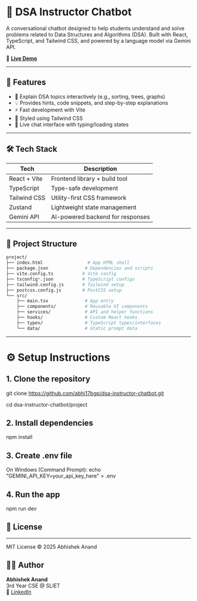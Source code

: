 # 🤖 DSA Instructor Chatbot

A conversational chatbot designed to help students understand and solve problems related to Data Structures and Algorithms (DSA). Built with React, TypeScript, and Tailwind CSS, and powered by a language model via Gemini API.

🚀 **[Live Demo](https://dsa-instructor-chatbot-ccjg-abhi17bgps-projects.vercel.app)**

---

## 🚀 Features

- 📘 Explain DSA topics interactively (e.g., sorting, trees, graphs)
- 💡 Provides hints, code snippets, and step-by-step explanations
- ⚡ Fast development with Vite
- 🌈 Styled using Tailwind CSS
- 🔁 Live chat interface with typing/loading states

---

## 🛠️ Tech Stack

| Tech             | Description                        |
|------------------|------------------------------------|
| React + Vite     | Frontend library + build tool      |
| TypeScript       | Type-safe development              |
| Tailwind CSS     | Utility-first CSS framework        |
| Zustand          | Lightweight state management       |
| Gemini API       | AI-powered backend for responses   |

---

## 📁 Project Structure

```bash
project/
├── index.html                 # App HTML shell
├── package.json              # Dependencies and scripts
├── vite.config.ts           # Vite config
├── tsconfig*.json           # TypeScript configs
├── tailwind.config.js       # Tailwind setup
├── postcss.config.js        # PostCSS setup
└── src/
    ├── main.tsx              # App entry
    ├── components/           # Reusable UI components
    ├── services/             # API and helper functions
    ├── hooks/                # Custom React hooks
    ├── types/                # TypeScript types/interfaces
    └── data/                 # Static prompt data
```
---
# ⚙️ Setup Instructions
## 1. Clone the repository
git clone https://github.com/abhi17bgp/dsa-instructor-chatbot.git

cd  dsa-instructor-chatbot/project

## 2. Install dependencies
npm install

## 3. Create .env file
On Windows (Command Prompt):  echo "GEMINI_API_KEY=your_api_key_here" > .env

## 4. Run the app
npm run dev

## 📄 License
----------

MIT License © 2025 Abhishek Anand

## 🙋‍♂️ Author

**Abhishek Anand**  
3rd Year CSE @ SLIET  
🔗 [LinkedIn](https://www.linkedin.com/in/abhishek-anand-626a13288/)

